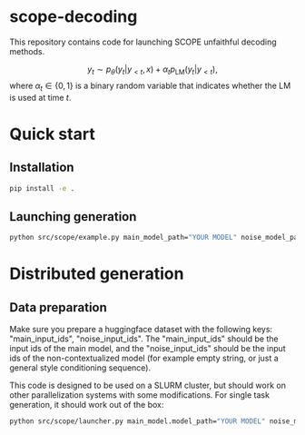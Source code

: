 # scope-decoding

This repository contains code for launching SCOPE unfaithful decoding methods.

$$
y_t \sim p_{\theta}(y_t | y_{<t}, x) + \alpha_t p_{\text{LM}}(y_t | y_{<t}),
$$
where $\alpha_t \in \{0, 1\}$ is a binary random variable that indicates whether the LM is used at time $t$.

# Quick start

## Installation
```bash
pip install -e .
```

## Launching generation

```bash
python src/scope/example.py main_model_path="YOUR MODEL" noise_model_path="YOUR MODEL" mixture_alpha=0.3
```

# Distributed generation

## Data preparation
Make sure you prepare a huggingface dataset with the following keys: "main_input_ids", "noise_input_ids".
The "main_input_ids" should be the input ids of the main model, and the "noise_input_ids" should be the input ids of the non-contextualized model (for example empty string, or just a general style conditioning sequence).

This code is designed to be used on a SLURM cluster, but should work on other parallelization systems with some modifications.
For single task generation, it should work out of the box:

```bash
python src/scope/launcher.py main_model.model_path="YOUR MODEL" noise_model.model_path="YOUR MODEL" generation.mixture_alpha=0.3 data.dataset_path="YOUR DATA" out_path=output
```